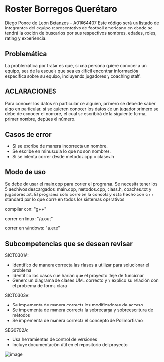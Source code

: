 # Roster Borregos Querétaro
Diego Ponce de León Betanzos – A01664407
Este código será un listado de integrantes del equipo representativo de football americano en donde se tendrá la opción de buscarlos por sus respectivos nombres, edades, roles, rating y experiencia.

## Problemática 
La problemática por tratar es que, si una persona quiere conocer a un equipo, sea de la escuela que sea es difícil encontrar información especifica sobre su equipo, incluyendo jugadores y coaching staff.

## ACLARACIONES 
Para conocer los datos en particular de alguien, primero se debe de saber algo en particular, si se quieren conocer los datos de un jugador primero se debe de conocer el nombre, el cual se escribirá de la siguiente forma, primer nombre, depúes el número.

## Casos de error
- Si se escribe de manera incorrecta un nombre.
- Se escribe en minuscula lo que no son nombres.
- Si se intenta correr desde metodos.cpp o clases.h

## Modo de uso
Se debe de usar el main.cpp para correr el programa. Se necesita tener los 5 aechivos descargados: main.cpp, metodos.cpp, class.h, coaches.txt y jugadores.txt.
El programa solo corre en la consola y esta hecho con c++ standard por lo que corre en todos los sistemas operativos

compilar con: "g++"

correr en linux: "/a.out"

correr en windows: "a.exe"

## Subcompetencias que se desean revisar 

SICT0301A:
- Identifico de manera correcta las clases a utilizar para solucionar el problema
- Identifico los casos que harían que el proyecto deje de funcionar
- Genero un diagrama de clases UML correcto y y explico su relación con el problema de forma clara

SICT0303A:
- Se implementa de manera correcta los modificadores de acceso
- Se implementa de manera correcta la sobrecarga y sobreescritura de métodos
- Se implementa de manera correcta el concepto de Polimorfismo

SEG0702A:
- Usa herramientas de control de versiones
- Incluye documentación útil en el repositorio del proyecto

![image](https://github.com/DiegoPDLB/RosterBGS/assets/111619317/f6812a68-ee26-4dfa-89cf-95369c3adc8b)
